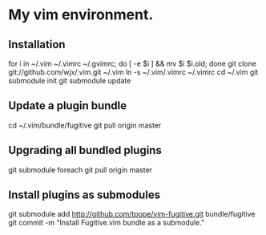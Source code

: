 My vim environment.
===================

Installation
------------
for i in ~/.vim ~/.vimrc ~/.gvimrc; do [ -e $i ] && mv $i $i.old; done
git clone git://github.com/wjx/.vim.git ~/.vim
ln -s ~/.vim/.vimrc ~/.vimrc
cd ~/.vim
git submodule init
git submodule update

Update a plugin bundle
----------------------
cd ~/.vim/bundle/fugitive
git pull origin master

Upgrading all bundled plugins
-----------------------------
git submodule foreach git pull origin master

Install plugins as submodules
-----------------------------
git submodule add http://github.com/tpope/vim-fugitive.git bundle/fugitive
git commit -m "Install Fugitive.vim bundle as a submodule."
